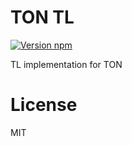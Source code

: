 # TON TL

[![Version npm](https://img.shields.io/npm/v/ton-tl.svg?logo=npm)](https://www.npmjs.com/package/ton-tl)

TL implementation for TON

# License

MIT
